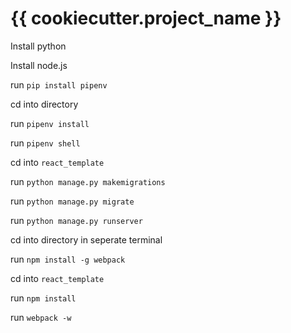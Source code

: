 # {{ cookiecutter.project_name }}

Install python

Install node.js

run `pip install pipenv`

cd into directory

run `pipenv install`

run `pipenv shell`

cd into `react_template`

run `python manage.py makemigrations`

run `python manage.py migrate`

run `python manage.py runserver`


cd into directory in seperate terminal

run `npm install -g webpack`

cd into `react_template`

run `npm install`

run `webpack -w`
